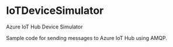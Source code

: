 # IoTDeviceSimulator
Azure IoT Hub Device Simulator

Sample code for sending messages to Azure IoT Hub using AMQP.
